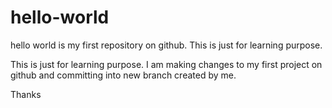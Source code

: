 # hello-world
hello world is my first repository on github. This is just for learning purpose.

This is just for learning purpose. I am making changes to my first project on github and committing into new branch created by me.

Thanks
